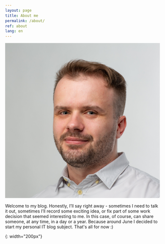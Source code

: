 ```yaml
---
layout: page
title: About me
permalink: /about/
ref: about
lang: en
---
```


![slava komarov]

Welcome to my blog. Honestly, I’ll say right away - sometimes I need to talk it out, sometimes I’ll record some exciting idea,
or fix part of some work decision that seemed interesting to me. In this case, of course, can share someone, at any time, in a day or a year. Because around June I decided to start my personal IT blog
subject. That's all for now :)

[slava komarov]: /assets/my_photo.png
{: width="200px"}